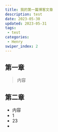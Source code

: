 ```yaml
---
title: 我的第一篇博客文章
description: test
date: 2023-05-30
updated: 2023-05-31
tags: 
 - test
categories:
 - Henry
swiper_index: 2
---
```


## 第一章

> 内容


## 第二章

* 内容
* 1
* 23
* 

